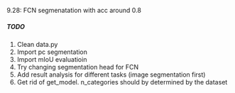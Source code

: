 9.28: FCN segmenatation with acc around 0.8
##### TODO
1. Clean data.py
1. Import pc segmentation
1. Import mIoU evaluatioin
1. Try changing segmentation head for FCN
1. Add result analysis for different tasks (image segmentation first)
1. Get rid of get_model. n_categories should by determined by the dataset